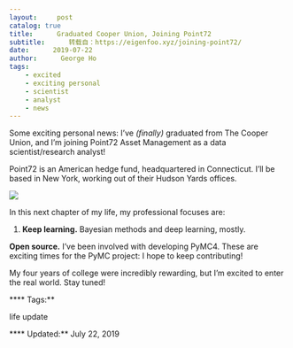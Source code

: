 ```yaml
---
layout:     post
catalog: true
title:      Graduated Cooper Union, Joining Point72
subtitle:      转载自：https://eigenfoo.xyz/joining-point72/
date:      2019-07-22
author:      George Ho
tags:
    - excited
    - exciting personal
    - scientist
    - analyst
    - news
---
```


Some exciting personal news: I’ve *(finally)* graduated from The Cooper
Union, and I’m joining Point72 Asset
Management as a data scientist/research analyst!

Point72 is an American hedge fund, headquartered in Connecticut. I’ll be based
in New York, working out of their Hudson
Yards offices.

![](https://www.point72.com/wp-content/uploads/2017/03/point72-recropped.png)


In this next chapter of my life, my professional focuses are:

1. **Keep learning.** Bayesian methods and deep learning, mostly.

**Open source.** I’ve been involved with developing
PyMC4. These are exciting times for the
PyMC project: I hope to keep contributing!

My four years of college were incredibly rewarding, but I’m excited to enter the
real world. Stay tuned!


**** Tags:**

life update



**** Updated:** July 22, 2019
